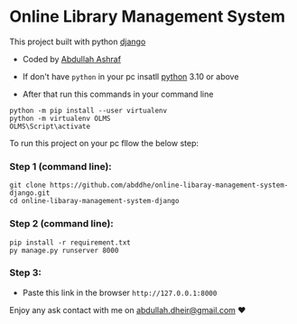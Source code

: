 # Online Library Management System

This project built with python [django](https://www.djangoproject.com/)

- Coded by [Abdullah Ashraf](https://abddhe.github.io/)

- If don't have `python` in your pc insatll [python](https://python.org/) 3.10 or above
- After that run this commands in your command line

```
python -m pip install --user virtualenv
python -m virtualenv OLMS 
OLMS\Script\activate
```

To run this project on your pc fllow the below step:

### Step 1 (command line):

```
git clone https://github.com/abddhe/online-libaray-management-system-django.git
cd online-libaray-management-system-django
```

### Step 2 (command line):

```
pip install -r requirement.txt
py manage.py runserver 8000
```

### Step 3:

- Paste this link in the browser `http://127.0.0.1:8000`


Enjoy any ask contact with me on [abdullah.dheir@gmail.com](mailto:abdullah.dheir@gmail.com) ❤️
